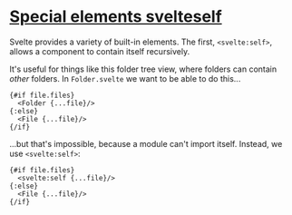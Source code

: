 # [Special elements  svelteself](https://svelte.dev/tutorial/svelte-self)

Svelte provides a variety of built-in elements. The first, `<svelte:self>`, allows a component to contain itself recursively.

It's useful for things like this folder tree view, where folders can contain _other_ folders. In `Folder.svelte` we want to be able to do this...

```svelte
{#if file.files}
  <Folder {...file}/>
{:else}
  <File {...file}/>
{/if}
```

...but that's impossible, because a module can't import itself. Instead, we use `<svelte:self>`:

```svelte
{#if file.files}
  <svelte:self {...file}/>
{:else}
  <File {...file}/>
{/if}
```